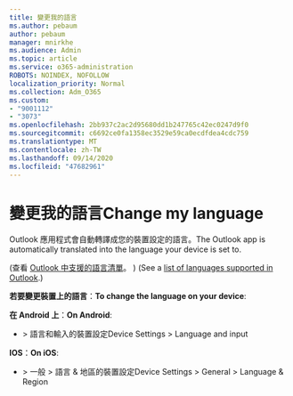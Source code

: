 ```yaml
---
title: 變更我的語言
ms.author: pebaum
author: pebaum
manager: mnirkhe
ms.audience: Admin
ms.topic: article
ms.service: o365-administration
ROBOTS: NOINDEX, NOFOLLOW
localization_priority: Normal
ms.collection: Adm_O365
ms.custom:
- "9001112"
- "3073"
ms.openlocfilehash: 2bb937c2ac2d95680dd1b247765c42ec0247d9f0
ms.sourcegitcommit: c6692ce0fa1358ec3529e59ca0ecdfdea4cdc759
ms.translationtype: MT
ms.contentlocale: zh-TW
ms.lasthandoff: 09/14/2020
ms.locfileid: "47682961"
---
```

# <a name="change-my-language"></a><span data-ttu-id="aa988-102">變更我的語言</span><span class="sxs-lookup"><span data-stu-id="aa988-102">Change my language</span></span>

<span data-ttu-id="aa988-103">Outlook 應用程式會自動轉譯成您的裝置設定的語言。</span><span class="sxs-lookup"><span data-stu-id="aa988-103">The Outlook app is automatically translated into the language your device is set to.</span></span> 

<span data-ttu-id="aa988-104"> (查看 [Outlook 中支援的語言清單](https://acompli.helpshift.com/a/outlook/?s=general-questions&f=in-which-languages-is-your-app-translated)。 ) </span><span class="sxs-lookup"><span data-stu-id="aa988-104">(See a [list of languages supported in Outlook](https://acompli.helpshift.com/a/outlook/?s=general-questions&f=in-which-languages-is-your-app-translated).)</span></span> 

<span data-ttu-id="aa988-105">**若要變更裝置上的語言**：</span><span class="sxs-lookup"><span data-stu-id="aa988-105">**To change the language on your device**:</span></span> 

<span data-ttu-id="aa988-106">**在 Android 上**：</span><span class="sxs-lookup"><span data-stu-id="aa988-106">**On Android**:</span></span> 

- <span data-ttu-id="aa988-107">> 語言和輸入的裝置設定</span><span class="sxs-lookup"><span data-stu-id="aa988-107">Device Settings > Language and input</span></span> 

<span data-ttu-id="aa988-108">**IOS**：</span><span class="sxs-lookup"><span data-stu-id="aa988-108">**On iOS**:</span></span> 

- <span data-ttu-id="aa988-109">> 一般 > 語言 & 地區的裝置設定</span><span class="sxs-lookup"><span data-stu-id="aa988-109">Device Settings > General > Language & Region</span></span> 
